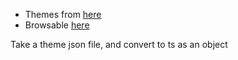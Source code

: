  * Themes from [here](https://github.com/brijeshb42/monaco-themes)
 * Browsable [here](https://editor.bitwiser.in/) 

Take a theme json file, and convert to ts as an object
